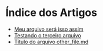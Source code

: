 # Índice dos Artigos

- [Meu arquivo será isso assim](meu_arquivo.md)
- [Testando o terceiro arquivo](third_file.md)
- [Título do arquivo other_file.md](other_file.md)
